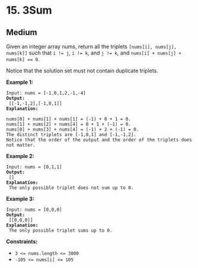 # 15. 3Sum

## Medium



Given an integer array nums, return all the triplets `[nums[i], nums[j], nums[k]]` such that `i != j`, `i != k`, and `j != k`, and `nums[i] + nums[j] + nums[k] == 0`.

Notice that the solution set must not contain duplicate triplets.

&#x20;

**Example 1:**

<pre><code>Input: nums = [-1,0,1,2,-1,-4]
<strong>Output:
</strong> [[-1,-1,2],[-1,0,1]]
<strong>Explanation:
</strong> 
nums[0] + nums[1] + nums[1] = (-1) + 0 + 1 = 0.
nums[1] + nums[2] + nums[4] = 0 + 1 + (-1) = 0.
nums[0] + nums[3] + nums[4] = (-1) + 2 + (-1) = 0.
The distinct triplets are [-1,0,1] and [-1,-1,2].
Notice that the order of the output and the order of the triplets does not matter.
</code></pre>

**Example 2:**

<pre><code>Input: nums = [0,1,1]
<strong>Output:
</strong> []
<strong>Explanation:
</strong> The only possible triplet does not sum up to 0.
</code></pre>

**Example 3:**

<pre><code>Input: nums = [0,0,0]
<strong>Output:
</strong> [[0,0,0]]
<strong>Explanation:
</strong> The only possible triplet sums up to 0.
</code></pre>

&#x20;

**Constraints:**

* `3 <= nums.length <= 3000`
* `-105 <= nums[i] <= 105`
